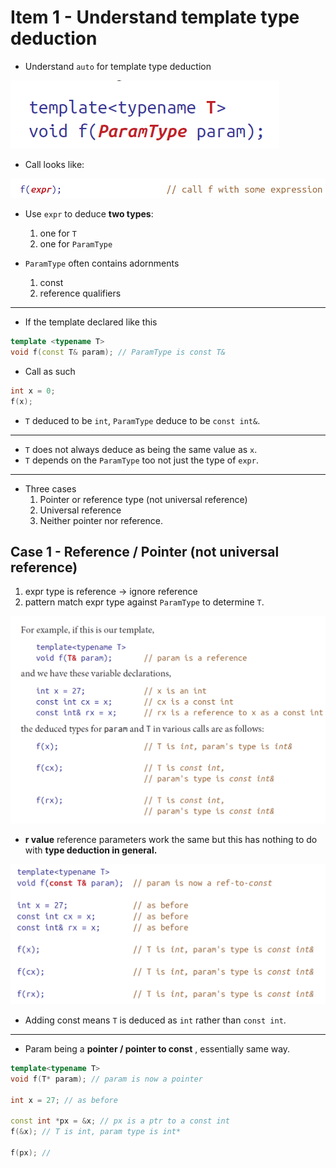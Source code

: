 # Item 1 - Understand template type deduction

- Understand `auto` for template type deduction

![image](../../../../images/image-20220821154013180.png)

- Call looks like:

![image](../../../../images/image-20220821154023930.png)

- Use `expr` to deduce **two types**:
  1. one for `T` 
  2. one for `ParamType` 

- `ParamType` often contains adornments
  1. const
  2. reference qualifiers

---

- If the template declared like this

```c++
template <typename T>
void f(const T& param); // ParamType is const T&
```

- Call as such

```c++
int x = 0;
f(x);
```

- `T` deduced to be `int`, `ParamType` deduce to be `const int&`. 

---

- `T` does not always deduce as being the same value as `x`. 
- `T` depends on the `ParamType` too not just the type of `expr`. 

---

- Three cases
  1. Pointer or reference type (not universal reference)
  2. Universal reference
  3. Neither pointer nor reference.

## Case 1 - Reference / Pointer (not universal reference)

1. expr type is reference $\to$ ignore reference
2. pattern match expr type against `ParamType` to determine `T`.

![image](https://github.com/sbalfe/all-notes/blob/master/images/image-20220822005338240.png)

- **r value** reference parameters work the same but this has nothing to do with **type deduction in general.**

![image](https://github.com/sbalfe/all-notes/blob/master/images/image-20220822011113967.png)

- Adding const means `T` is deduced as `int` rather than `const int`. 

---

- Param being a **pointer / pointer to const** , essentially same way.

```c++
template<typename T>
void f(T* param); // param is now a pointer

int x = 27; // as before

const int *px = &x; // px is a ptr to a const int
f(&x); // T is int, param type is int*

f(px); //
```

